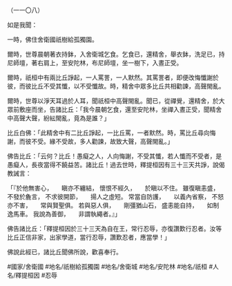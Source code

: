 （一一〇八）

如是我聞：

一時，佛住舍衛國祇樹給孤獨園。

爾時，世尊晨朝著衣持鉢，入舍衛城乞食。乞食已，還精舍，舉衣鉢，洗足已，持尼師壇，著右肩上，至安陀林，布尼師壇，坐一樹下，入晝正受。

爾時，祇桓中有兩比丘諍起，一人罵詈，一人默然。其罵詈者，即便改悔懺謝於彼，而彼比丘不受其懺，以不受懺故。時，精舍中眾多比丘共相勸諫，高聲閙亂。

爾時，世尊以淨天耳過於人耳，聞祇桓中高聲閙亂。聞已，從禪覺，還精舍，於大眾前敷座而坐，告諸比丘：「我今晨朝乞食，還至安陀林，坐禪入晝正受，聞精舍中高聲大聲，紛紜閙亂，竟為是誰？」

比丘白佛：「此精舍中有二比丘諍起，一比丘罵，一者默然。時，罵比丘尋向悔謝，而彼不受。緣不受故，多人勸諫，故致大聲，高聲閙亂。」

佛告比丘：「云何？比丘！愚癡之人，人向悔謝，不受其懺，若人懺而不受者，是愚癡人，長夜當得不饒益苦。諸比丘！過去世時，釋提桓因有三十三天共諍，說偈教誡言：

「『於他無害心，　　瞋亦不纏結，
懷恨不經久，　　於瞋以不住。
雖復瞋恚盛，　　不發於麁言，
不求彼開節，　　揚人之虛短。
常當自防護，　　以義內省察，
不怒亦不害，　　常與賢聖俱。
若與惡人俱，　　剛彊猶山石，
盛恚能自持，　　如制逸馬車。
我說為善御，　　非謂執繩者。』」

佛告諸比丘：「釋提桓因於三十三天為自在王，常行忍辱，亦復讚歎行忍者。汝等比丘正信非家，出家學道，當行忍辱，讚歎忍者，應當學！」

佛說此經已，諸比丘聞佛所說，歡喜奉行。

#國家/舍衛國
#地名/祇樹給孤獨園
#地名/舍衛城
#地名/安陀林
#地名/祇桓
#人名/釋提桓因
#忍辱
